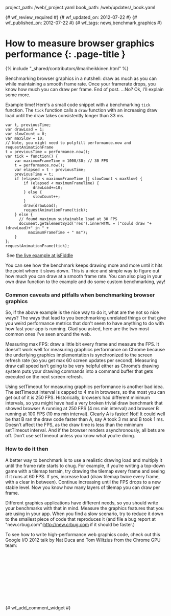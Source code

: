 project_path: /web/_project.yaml
book_path: /web/updates/_book.yaml

{# wf_review_required #}
{# wf_updated_on: 2012-07-22 #}
{# wf_published_on: 2012-07-22 #}
{# wf_tags: news,benchmark,graphics #}

# How to measure browser graphics performance {: .page-title }

{% include "_shared/contributors/ilmariheikkinen.html" %}


Benchmarking browser graphics in a nutshell: draw as much as you can while maintaining a smooth frame rate. Once your framerate drops, you know how much you can draw per frame. End of post. ...No? Ok, I'll explain some more.

Example time! Here's a small code snippet with a benchmarking `tick` function. The `tick` function calls a `draw` function with an increasing draw load until the draw takes consistently longer than 33 ms.


    var t, previousTime;
    var drawLoad = 1;
    var slowCount = 0;
    var maxSlow = 10;
    // Note, you might need to polyfill performance.now and requestAnimationFrame
    t = previousTime = performance.now();
    var tick = function() {
        var maximumFrameTime = 1000/30; // 30 FPS
        t = performance.now();
        var elapsed = t - previousTime;
        previousTime = t;
        if (elapsed < maximumFrameTime || slowCount < maxSlow) {
            if (elapsed < maximumFrameTime) {
                drawLoad+=10;
            } else {
                slowCount++;
            }
            draw(drawLoad);
            requestAnimationFrame(tick);
        } else {
          // found maximum sustainable load at 30 FPS
          document.getElementById('res').innerHTML = ("could draw "+(drawLoad)+" in " +
              maximumFrameTime + " ms");
        }
    };
    requestAnimationFrame(tick);
    
​
See [the live example at jsFiddle](http://jsfiddle.net/tbhZs/)

You can see how the benchmark keeps drawing more and more until it hits the point where it slows down. This is a nice and simple way to figure out how much you can draw at a smooth frame rate. You can also plug in your own draw function to the example and do some custom benchmarking, yay!

### Common caveats and pitfalls when benchmarking browser graphics

So, if the above example is the nice way to do it, what are the not so nice ways? The ways that lead to you benchmarking unrelated things or that give you weird performance metrics that don't seem to have anything to do with how fast your app is running. Glad you asked, here are the two most common ones I've seen around the web.

Measuring max FPS: draw a little bit every frame and measure the FPS. It doesn’t work well for measuring graphics performance on Chrome because the underlying graphics implementation is synchronized to the screen refresh rate (so you get max 60 screen updates per second). Measuring draw call speed isn’t going to be very helpful either as Chrome’s drawing system puts your drawing commands into a command buffer that gets executed on the next screen refresh.

Using setTimeout for measuring graphics performance is another bad idea. The setTimeout interval is capped to 4 ms in browsers, so the most you can get out of it is 250 FPS. Historically, browsers had different minimum intervals, so you might have had a very broken trivial draw benchmark that showed browser A running at 250 FPS (4 ms min interval) and browser B running at 100 FPS (10 ms min interval). Clearly A is faster! Not! It could well be that B ran the draw code faster than A, say A took 3 ms and B took 1 ms. Doesn’t affect the FPS, as the draw time is less than the minimum setTimeout interval. And if the browser renders asynchronously, all bets are off. Don’t use setTimeout unless you know what you’re doing.

### How to do it then

A better way to benchmark is to use a realistic drawing load and multiply it until the frame rate starts to chug. For example, if you’re writing a top-down game with a tilemap terrain, try drawing the tilemap every frame and seeing if it runs at 60 FPS. If yes, increase load (draw tilemap twice every frame, with a clear in between). Continue increasing until the FPS drops to a new stable level. Now you know how many layers of tilemap you can draw per frame.

Different graphics applications have different needs, so you should write your benchmarks with that in mind. Measure the graphics features that you are using in your app. When you find a slow scenario, try to reduce it down to the smallest piece of code that reproduces it (and file a bug report at "new.crbug.com":http://new.crbug.com if it should be faster.)

To see how to write high-performance web graphics code, check out this Google I/O 2012 talk by Nat Duca and Tom Wiltzius from the Chrome GPU team:

<div class="video-wrapper">
  <iframe class="devsite-embedded-youtube-video" data-video-id="hAzhayTnhEI"
          data-autohide="1" data-showinfo="0" frameborder="0" allowfullscreen>
  </iframe>
</div>


{# wf_add_comment_widget #}
